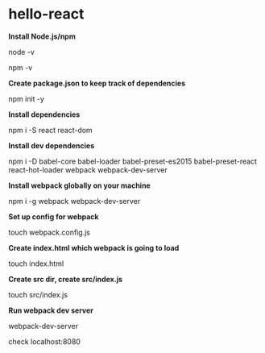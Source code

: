 # hello-react

**Install Node.js/npm**

node -v

npm -v

**Create package.json to keep track of dependencies**

npm init -y

**Install dependencies**

npm i -S react react-dom

**Install dev dependencies**

npm i -D babel-core babel-loader babel-preset-es2015 babel-preset-react react-hot-loader webpack webpack-dev-server

**Install webpack globally on your machine**

npm i -g webpack webpack-dev-server

**Set up config for webpack**

touch webpack.config.js

**Create index.html which webpack is going to load**

touch index.html

**Create src dir, create src/index.js**

touch src/index.js

**Run webpack dev server**

webpack-dev-server

check localhost:8080

